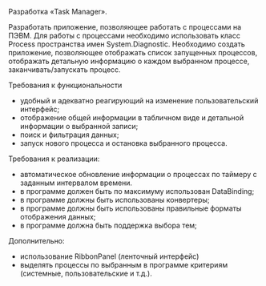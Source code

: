 Разработка «Task Manager».

Разработать приложение, позволяющее работать с процессами на ПЭВМ. Для работы с процессами необходимо использовать класс Process пространства имен System.Diagnostic. Необходимо создать приложение, позволяющее отображать список запущенных процессов, отображать детальную информацию о каждом выбранном процессе, заканчивать/запускать процесс. 

Требования к функциональности 
- удобный и адекватно реагирующий на изменение пользовательский интерфейс;
- отображение общей информации в табличном виде и детальной информации о выбранной записи;
- поиск и фильтрация данных;
- запуск нового процесса и остановка выбранного процесса.

Требования к реализации:
- автоматическое обновление информации о процессах по таймеру с заданным интервалом времени.
- в программе должен быть по максимуму использован DataBinding;
- в программе должны быть использованы конвертеры;
- в программе должны быть использованы правильные форматы отображения данных;
- в программе должна быть поддержка выбора тем;


Дополнительно:
- использование RibbonPanel (ленточный интерфейс)
- выделять процессы по выбранным в программе критериям (системные, пользовательские и т.д.). 


 

